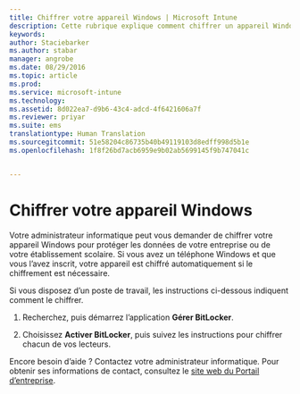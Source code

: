 ```yaml
---
title: Chiffrer votre appareil Windows | Microsoft Intune
description: Cette rubrique explique comment chiffrer un appareil Windows
keywords: 
author: Staciebarker
ms.author: stabar
manager: angrobe
ms.date: 08/29/2016
ms.topic: article
ms.prod: 
ms.service: microsoft-intune
ms.technology: 
ms.assetid: 8d022ea7-d9b6-43c4-adcd-4f6421606a7f
ms.reviewer: priyar
ms.suite: ems
translationtype: Human Translation
ms.sourcegitcommit: 51e58204c86735b40b49119103d8edff998d5b1e
ms.openlocfilehash: 1f8f26bd7acb6959e9b02ab5699145f9b747041c


---
```



# Chiffrer votre appareil Windows

Votre administrateur informatique peut vous demander de chiffrer votre appareil Windows pour protéger les données de votre entreprise ou de votre établissement scolaire. Si vous avez un téléphone Windows et que vous l’avez inscrit, votre appareil est chiffré automatiquement si le chiffrement est nécessaire.

Si vous disposez d’un poste de travail, les instructions ci-dessous indiquent comment le chiffrer.

1.  Recherchez, puis démarrez l’application **Gérer BitLocker**.

2.  Choisissez **Activer BitLocker**, puis suivez les instructions pour chiffrer chacun de vos lecteurs.

Encore besoin d’aide ? Contactez votre administrateur informatique. Pour obtenir ses informations de contact, consultez le [site web du Portail d’entreprise](http://portal.manage.microsoft.com).



<!--HONumber=Oct16_HO2-->


